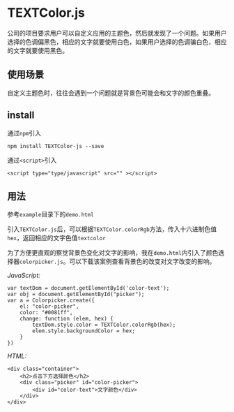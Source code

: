 # TEXTColor.js

公司的项目要求用户可以自定义应用的主题色，然后就发现了一个问题。如果用户选择的色调偏黑色，相应的文字就要使用白色，如果用户选择的色调骗白色，相应的文字就要使用黑色。

## 使用场景

自定义主题色时，往往会遇到一个问题就是背景色可能会和文字的颜色重叠。

## install

通过`npm`引入
```
npm install TEXTColor-js --save
```

通过`<script>`引入
```
<script type="type/javascript" src="" ></script>
```

## 用法

参考`example`目录下的`demo.html`

引入`TEXTColor.js`后，可以根据`TEXTColor.colorRgb`方法，传入十六进制色值`hex`，返回相应的文字色值`textcolor`

为了方便更直观的察觉背景色变化对文字的影响，我在`demo.html`内引入了颜色选择器`colorpicker.js`。可以下载该案例查看背景色的改变对文字改变的影响。

*JavaScript:*
```
var textDom = document.getElementById('color-text');
var obj = document.getElementById("picker");
var a = Colorpicker.create({
    el: "color-picker",
    color: "#0081ff",
    change: function (elem, hex) {
        textDom.style.color = TEXTColor.colorRgb(hex);
        elem.style.backgroundColor = hex;
    }
})
```

*HTML:*
```
<div class="container">
    <h2>点击下方选择颜色</h2>
    <div class="picker" id="color-picker">
        <div id="color-text">文字颜色</div>
    </div>
</div>
```